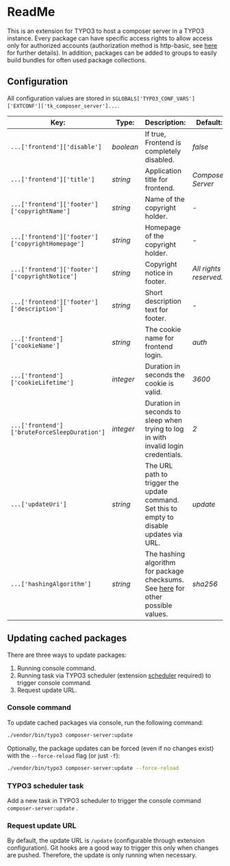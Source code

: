 # ReadMe

This is an extension for TYPO3 to host a composer server in a TYPO3 instance. Every package can have specific access
rights to allow access only for authorized accounts (authorization method is http-basic, see [here][composer-http-basic]
for further details). In addition, packages can be added to groups to easily build bundles for often used package
collections.

## Configuration
All configuration values are stored in `$GLOBALS['TYPO3_CONF_VARS']['EXTCONF']['tk_composer_server']...`.

| Key: | Type: | Description: | Default: |
| --- | --- | --- | --- |
| `...['frontend']['disable']` | _boolean_ | If true, Frontend is completely disabled. | _false_ |
| `...['frontend']['title']` | _string_ | Application title for frontend. | _Composer Server_ |
| `...['frontend']['footer']['copyrightName']` | _string_ | Name of the copyright holder. | - |
| `...['frontend']['footer']['copyrightHomepage']` | _string_ | Homepage of the copyright holder. | - |
| `...['frontend']['footer']['copyrightNotice']` | _string_ | Copyright notice in footer. | _All rights reserved._ |
| `...['frontend']['footer']['description']` | _string_ | Short description text for footer. | - |
| `...['frontend']['cookieName']` | _string_ | The cookie name for frontend login. | _auth_ |
| `...['frontend']['cookieLifetime']` | _integer_ | Duration in seconds the cookie is valid. | _3600_ |
| `...['frontend']['bruteForceSleepDuration']` | _integer_ | Duration in seconds to sleep when trying to log in with invalid login credentials. | _2_ |
| `...['updateUri']` | _string_ | The URL path to trigger the update command. Set this to empty to disable updates via URL. | _update_ |
| `...['hashingAlgorithm']` | _string_ | The hashing algorithm for package checksums. See [here](https://www.php.net/manual/de/function.hash-hmac-algos.php) for other possible values. | _sha256_ |

## Updating cached packages
There are three ways to update packages:
1. Running console command.
2. Running task via TYPO3 scheduler (extension [scheduler][typo3-ext-scheduler] required) to trigger console command.
3. Request update URL.

### Console command
To update cached packages via console, run the following command:

```bash
./vendor/bin/typo3 composer-server:update
```

Optionally, the package updates can be forced (even if no changes exist) with the `--force-reload` flag (or just `-f`):

```bash
./vendor/bin/typo3 composer-server:update --force-reload
```

### TYPO3 scheduler task
Add a new task in TYPO3 scheduler to trigger the console command `composer-server:update` .

### Request update URL
By default, the update URL is `/update` (configurable through extension configuration). Git hooks are a good way to
trigger this only when changes are pushed. Therefore, the update is only running when necessary.

[composer-http-basic]: https://getcomposer.org/doc/articles/authentication-for-private-packages.md#http-basic
[typo3-ext-scheduler]: https://docs.typo3.org/c/typo3/cms-scheduler/master/en-us/
